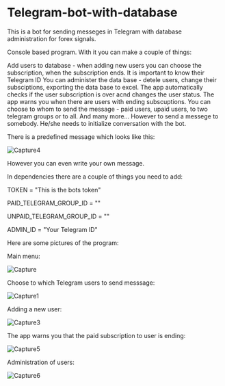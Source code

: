 # Telegram-bot-with-database
This is a bot for sending messeges in Telegram with database administration for forex signals.


Console based program. With it you can make a couple of things:

Add users to database - when adding new users you can choose the subscription, when the subscription ends. It is important to know their Telegram ID
You can administer the data base - detele users, change their subsciptions, exporting the data base to excel.
The app automatically checks if the user subscription is over acnd changes the user status.
The app warns you when there are users with ending subscuptions.
You can choose to whom to send the message - paid users, upaid users, to two telegram groups or to all.
And many more...
However to send a messege to somebody. He/she needs to initialize conversation with the bot.

There is a predefined message which looks like this:

![Capture4](https://user-images.githubusercontent.com/82037390/170830630-1cbe36ab-842c-4d57-a484-9d5e011588a1.PNG)

However you can even write your own message.

In dependencies there are a couple of things you need to add:

TOKEN = "This is the bots token"

PAID_TELEGRAM_GROUP_ID = ""

UNPAID_TELEGRAM_GROUP_ID = ""

ADMIN_ID = "Your Telegram ID"

Here are some pictures of the program:

Main menu:

![Capture](https://user-images.githubusercontent.com/82037390/170830576-2a1dd6f2-77ba-4a24-ab8e-fd57115ae0b7.PNG)

Choose to which Telegram users to send messsage:

![Capture1](https://user-images.githubusercontent.com/82037390/170830611-2fbb7846-8f35-4538-91ff-afa97743d47d.PNG)

Adding a new user:

![Capture3](https://user-images.githubusercontent.com/82037390/170830627-717555b0-e727-4a3f-9732-481843079f91.PNG)

The app warns you that the paid subscription to user is ending:

![Capture5](https://user-images.githubusercontent.com/82037390/170830668-919cb131-47b6-4a53-b246-1705ecec3fcd.PNG)

Administration of users:

![Capture6](https://user-images.githubusercontent.com/82037390/170830685-3ddb4f6e-a3c6-4502-a4f8-7bed50a40ea5.PNG)
